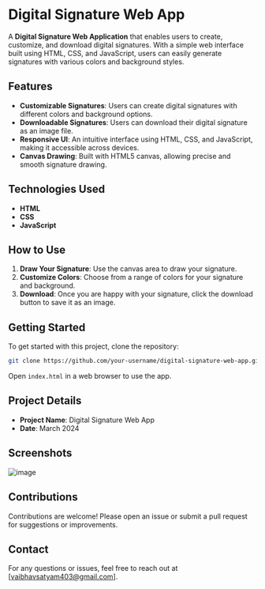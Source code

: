 # Digital Signature Web App

A **Digital Signature Web Application** that enables users to create, customize, and download digital signatures. With a simple web interface built using HTML, CSS, and JavaScript, users can easily generate signatures with various colors and background styles.

## Features

- **Customizable Signatures**: Users can create digital signatures with different colors and background options.
- **Downloadable Signatures**: Users can download their digital signature as an image file.
- **Responsive UI**: An intuitive interface using HTML, CSS, and JavaScript, making it accessible across devices.
- **Canvas Drawing**: Built with HTML5 canvas, allowing precise and smooth signature drawing.

## Technologies Used

- **HTML**
- **CSS**
- **JavaScript**

## How to Use

1. **Draw Your Signature**: Use the canvas area to draw your signature.
2. **Customize Colors**: Choose from a range of colors for your signature and background.
3. **Download**: Once you are happy with your signature, click the download button to save it as an image.

## Getting Started

To get started with this project, clone the repository:

```bash
git clone https://github.com/your-username/digital-signature-web-app.git
```

Open `index.html` in a web browser to use the app.

## Project Details

- **Project Name**: Digital Signature Web App
- **Date**: March 2024


## Screenshots

![image](https://github.com/user-attachments/assets/224a5ab5-d2d5-4530-8df3-04c35042f777)


## Contributions

Contributions are welcome! Please open an issue or submit a pull request for suggestions or improvements.

## Contact

For any questions or issues, feel free to reach out at [vaibhavsatyam403@gmail.com].
